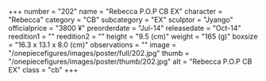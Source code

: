 +++
number = "202"
name = "Rebecca P.O.P CB EX"
character = "Rebecca"
category = "CB"
subcategory = "EX"
sculptor = "Jyango"
officialprice = "3800 ¥"
preorderdate = "Jul-14"
releasedate = "Oct-14"
reedition1 = ""
reedition2 = ""
height = "9.5 (cm)"
weight = "165 (g)"
boxsize = "16.3 x 13.1 x 8.0 (cm)"
observations = ""
image = "/onepiecefigures/images/poster/full/202.jpg"
thumb = "/onepiecefigures/images/poster/thumb/202.jpg"
alt = "Rebecca P.O.P CB EX"
class = "cb"
+++
